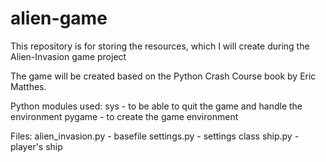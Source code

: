 # alien-game

This repository is for storing the resources, which I will create during the Alien-Invasion game project

The game will be created based on the Python Crash Course book by Eric Matthes.

Python modules used:
sys		- to be able to quit the game and handle the environment
pygame	- to create the game environment

Files:
alien_invasion.py 	- basefile
settings.py 		- settings class
ship.py 			- player's ship